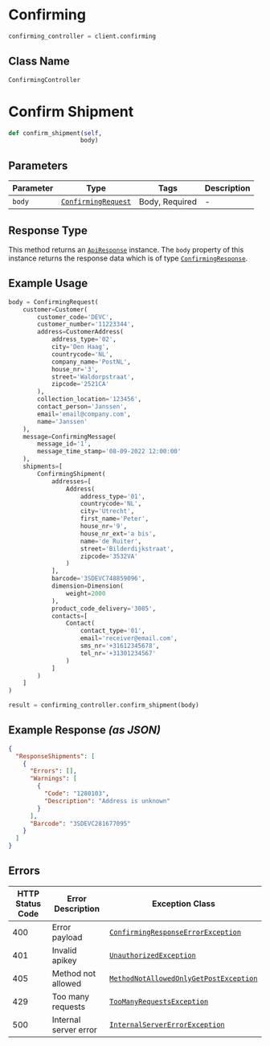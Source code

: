 # Confirming

```python
confirming_controller = client.confirming
```

## Class Name

`ConfirmingController`


# Confirm Shipment

```python
def confirm_shipment(self,
                    body)
```

## Parameters

| Parameter | Type | Tags | Description |
|  --- | --- | --- | --- |
| `body` | [`ConfirmingRequest`](../../doc/models/confirming-request.md) | Body, Required | - |

## Response Type

This method returns an [`ApiResponse`](../../doc/api-response.md) instance. The `body` property of this instance returns the response data which is of type [`ConfirmingResponse`](../../doc/models/confirming-response.md).

## Example Usage

```python
body = ConfirmingRequest(
    customer=Customer(
        customer_code='DEVC',
        customer_number='11223344',
        address=CustomerAddress(
            address_type='02',
            city='Den Haag',
            countrycode='NL',
            company_name='PostNL',
            house_nr='3',
            street='Waldorpstraat',
            zipcode='2521CA'
        ),
        collection_location='123456',
        contact_person='Janssen',
        email='email@company.com',
        name='Janssen'
    ),
    message=ConfirmingMessage(
        message_id='1',
        message_time_stamp='08-09-2022 12:00:00'
    ),
    shipments=[
        ConfirmingShipment(
            addresses=[
                Address(
                    address_type='01',
                    countrycode='NL',
                    city='Utrecht',
                    first_name='Peter',
                    house_nr='9',
                    house_nr_ext='a bis',
                    name='de Ruiter',
                    street='Bilderdijkstraat',
                    zipcode='3532VA'
                )
            ],
            barcode='3SDEVC748859096',
            dimension=Dimension(
                weight=2000
            ),
            product_code_delivery='3085',
            contacts=[
                Contact(
                    contact_type='01',
                    email='receiver@email.com',
                    sms_nr='+31612345678',
                    tel_nr='+31301234567'
                )
            ]
        )
    ]
)

result = confirming_controller.confirm_shipment(body)
```

## Example Response *(as JSON)*

```json
{
  "ResponseShipments": [
    {
      "Errors": [],
      "Warnings": [
        {
          "Code": "1280103",
          "Description": "Address is unknown"
        }
      ],
      "Barcode": "3SDEVC281677095"
    }
  ]
}
```

## Errors

| HTTP Status Code | Error Description | Exception Class |
|  --- | --- | --- |
| 400 | Error payload | [`ConfirmingResponseErrorException`](../../doc/models/confirming-response-error-exception.md) |
| 401 | Invalid apikey | [`UnauthorizedException`](../../doc/models/unauthorized-exception.md) |
| 405 | Method not allowed | [`MethodNotAllowedOnlyGetPostException`](../../doc/models/method-not-allowed-only-get-post-exception.md) |
| 429 | Too many requests | [`TooManyRequestsException`](../../doc/models/too-many-requests-exception.md) |
| 500 | Internal server error | [`InternalServerErrorException`](../../doc/models/internal-server-error-exception.md) |

